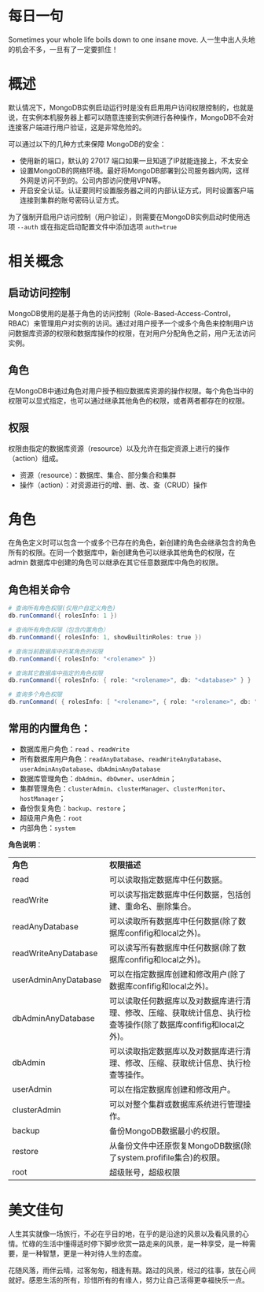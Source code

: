 # 每日一句
Sometimes your whole life boils down to one insane move. 
人一生中出人头地的机会不多，一旦有了一定要抓住！

# 概述

默认情况下，MongoDB实例启动运行时是没有启用用户访问权限控制的，也就是说，在实例本机服务器上都可以随意连接到实例进行各种操作，MongoDB不会对连接客户端进行用户验证，这是非常危险的。



可以通过以下的几种方式来保障 MongoDB的安全：

- 使用新的端口，默认的 27017 端口如果一旦知道了IP就能连接上，不太安全
- 设置MongoDB的网络环境。最好将MongoDB部署到公司服务器内网，这样外网是访问不到的。公司内部访问使用VPN等。
- 开启安全认证。认证要同时设置服务器之间的内部认证方式，同时设置客户端连接到集群的账号密码认证方式。



为了强制开启用户访问控制（用户验证），则需要在MongoDB实例启动时使用选项 `--auth` 或在指定启动配置文件中添加选项 `auth=true`



# 相关概念

## 启动访问控制

MongoDB使用的是基于角色的访问控制（Role-Based-Access-Control，RBAC）来管理用户对实例的访问。通过对用户授予一个或多个角色来控制用户访问数据库资源的权限和数据库操作的权限，在对用户分配角色之前，用户无法访问实例。

## 角色

在MongoDB中通过角色对用户授予相应数据库资源的操作权限。每个角色当中的权限可以显式指定，也可以通过继承其他角色的权限，或者两者都存在的权限。

## 权限

权限由指定的数据库资源（resource）以及允许在指定资源上进行的操作（action）组成。

- 资源（resource）：数据库、集合、部分集合和集群
- 操作（action）：对资源进行的增、删、改、查（CRUD）操作



# 角色

在角色定义时可以包含一个或多个已存在的角色，新创建的角色会继承包含的角色所有的权限。在同一个数据库中，新创建角色可以继承其他角色的权限，在 admin 数据库中创建的角色可以继承在其它任意数据库中角色的权限。



## 角色相关命令

```PowerShell
# 查询所有角色权限(仅用户自定义角色)
db.runCommand({ rolesInfo: 1 })

# 查询所有角色权限（包含内置角色）
db.runCommand({ rolesInfo: 1, showBuiltinRoles: true })

# 查询当前数据库中的某角色的权限
db.runCommand({ rolesInfo: "<rolename>" })

# 查询其它数据库中指定的角色权限
db.runCommand({ rolesInfo: { role: "<rolename>", db: "<database>" } }

# 查询多个角色权限
db.runCommand( { rolesInfo: [ "<rolename>", { role: "<rolename>", db: "<database>" }, ... ] } )

```



## 常用的内置角色：

- 数据库用户角色：`read` 、`readWrite`
- 所有数据库用户角色：`readAnyDatabase`、`readWriteAnyDatabase`、`userAdminAnyDatabase`、`dbAdminAnyDatabase`
- 数据库管理角色：`dbAdmin`、`dbOwner`、`userAdmin`；
- 集群管理角色：`clusterAdmin`、`clusterManager`、`clusterMonitor`、`hostManager`；
- 备份恢复角色：`backup`、`restore`；
- 超级用户角色：`root`
- 内部角色：`system`

**角色说明**：

|||
|-|-|
|**角色**|**权限描述**|
|read|可以读取指定数据库中任何数据。|
|readWrite|可以读写指定数据库中任何数据，包括创建、重命名、删除集合。|
|readAnyDatabase|可以读取所有数据库中任何数据(除了数据库confifig和local之外)。|
|readWriteAnyDatabase|可以读写所有数据库中任何数据(除了数据库confifig和local之外)。|
|userAdminAnyDatabase|可以在指定数据库创建和修改用户(除了数据库confifig和local之外)。|
|dbAdminAnyDatabase|可以读取任何数据库以及对数据库进行清理、修改、压缩、获取统计信息、执行检查等操作(除了数据库confifig和local之外)。|
|dbAdmin|可以读取指定数据库以及对数据库进行清理、修改、压缩、获取统计信息、执行检查等操作。|
|userAdmin|可以在指定数据库创建和修改用户。|
|clusterAdmin|可以对整个集群或数据库系统进行管理操作。|
|backup|备份MongoDB数据最小的权限。|
|restore|从备份文件中还原恢复MongoDB数据(除了system.profifile集合)的权限。|
|root|超级账号，超级权限|







# 美文佳句

人生其实就像一场旅行，不必在乎目的地，在乎的是沿途的风景以及看风景的心情。忙碌的生活中懂得适时停下脚步欣赏一路走来的风景，是一种享受，是一种需要，是一种智慧，更是一种对待人生的态度。

花随风落，雨伴云晴，过客匆匆，相逢有期。路过的风景，经过的往事，放在心间就好。感恩生活的所有，珍惜所有的有缘人，努力让自己活得更幸福快乐一点。